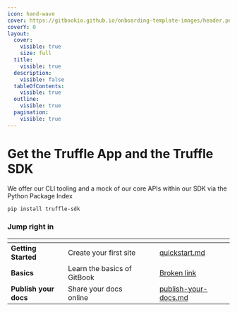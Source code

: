```yaml
---
icon: hand-wave
cover: https://gitbookio.github.io/onboarding-template-images/header.png
coverY: 0
layout:
  cover:
    visible: true
    size: full
  title:
    visible: true
  description:
    visible: false
  tableOfContents:
    visible: true
  outline:
    visible: true
  pagination:
    visible: true
---
```


# Get the Truffle App and the Truffle SDK

We offer our CLI tooling and a mock of our core APIs within our SDK via the Python Package Index

```sh 
pip install truffle-sdk
```




### Jump right in

<!DOCTYPE html PUBLIC "-//W3C//DTD HTML 4.01//EN">
<html>
<head>
<meta name="generator" content=
"HTML Tidy for Mac OS X (vers 31 October 2006 - Apple Inc. build 1288), see www.w3.org">
<title></title>
</head>
<body>
<table data-view="cards">
<thead>
<tr>
<th></th>
<th></th>
<th data-hidden="" data-card-cover="" data-type="files"></th>
<th data-hidden=""></th>
<th data-hidden="" data-card-target="" data-type="content-ref">
</th>
</tr>
</thead>
<tbody>
<tr>
<td><strong>Getting Started</strong></td>
<td>Create your first site</td>
<td></td>
<td></td>
<td><a href="getting-started/quickstart.md">quickstart.md</a></td>
</tr>
<tr>
<td><strong>Basics</strong></td>
<td>Learn the basics of GitBook</td>
<td></td>
<td></td>
<td><a href="broken-reference">Broken link</a></td>
</tr>
<tr>
<td><strong>Publish your docs</strong></td>
<td>Share your docs online</td>
<td></td>
<td></td>
<td><a href=
"getting-started/publish-your-docs.md">publish-your-docs.md</a></td>
</tr>
</tbody>
</table>
</body>
</html>


